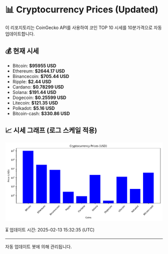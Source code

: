 
# 📊 Cryptocurrency Prices (Updated)

이 리포지토리는 CoinGecko API를 사용하여 코인 TOP 10 시세를 10분가격으로 자동 업데이트합니다.

## 💰 현재 시세
- Bitcoin: **$95955 USD**
- Ethereum: **$2644.17 USD**
- Binancecoin: **$705.44 USD**
- Ripple: **$2.44 USD**
- Cardano: **$0.78299 USD**
- Solana: **$191.44 USD**
- Dogecoin: **$0.25599 USD**
- Litecoin: **$121.35 USD**
- Polkadot: **$5.16 USD**
- Bitcoin-cash: **$330.86 USD**

## 📈 시세 그래프 (로그 스케일 적용)
![Crypto Prices](crypto_prices.png)

⏳ 업데이트 시간: 2025-02-13 15:32:35 (UTC)

---
자동 업데이트 봇에 의해 관리됩니다.
